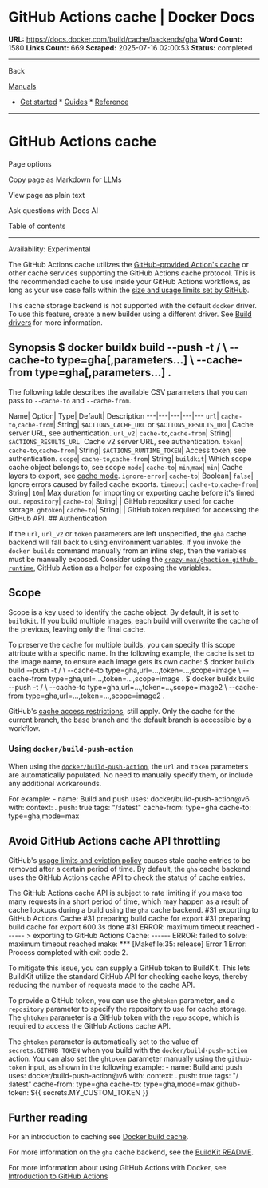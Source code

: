 # GitHub Actions cache | Docker Docs

**URL:** https://docs.docker.com/build/cache/backends/gha
**Word Count:** 1580
**Links Count:** 669
**Scraped:** 2025-07-16 02:00:53
**Status:** completed

---

Back

[Manuals](https://docs.docker.com/manuals/)

  * [Get started](https://docs.docker.com/get-started/)   * [Guides](https://docs.docker.com/guides/)   * [Reference](https://docs.docker.com/reference/)

* * *

# GitHub Actions cache

Page options

Copy page as Markdown for LLMs

View page as plain text

Ask questions with Docs AI

Table of contents

* * *

Availability: Experimental 

The GitHub Actions cache utilizes the [GitHub-provided Action's cache](https://github.com/actions/cache) or other cache services supporting the GitHub Actions cache protocol. This is the recommended cache to use inside your GitHub Actions workflows, as long as your use case falls within the [size and usage limits set by GitHub](https://docs.github.com/en/actions/using-workflows/caching-dependencies-to-speed-up-workflows#usage-limits-and-eviction-policy).

This cache storage backend is not supported with the default `docker` driver. To use this feature, create a new builder using a different driver. See [Build drivers](https://docs.docker.com/build/builders/drivers/) for more information.

## Synopsis               $ docker buildx build --push -t <registry>/<image> \       --cache-to type=gha[,parameters...] \       --cache-from type=gha[,parameters...] .     

The following table describes the available CSV parameters that you can pass to `--cache-to` and `--cache-from`.

Name| Option| Type| Default| Description   ---|---|---|---|---   `url`| `cache-to`,`cache-from`| String| `$ACTIONS_CACHE_URL` or `$ACTIONS_RESULTS_URL`| Cache server URL, see authentication.   `url_v2`| `cache-to`,`cache-from`| String| `$ACTIONS_RESULTS_URL`| Cache v2 server URL, see authentication.   `token`| `cache-to`,`cache-from`| String| `$ACTIONS_RUNTIME_TOKEN`| Access token, see authentication.   `scope`| `cache-to`,`cache-from`| String| `buildkit`| Which scope cache object belongs to, see scope   `mode`| `cache-to`| `min`,`max`| `min`| Cache layers to export, see [cache mode](https://docs.docker.com/build/cache/backends/#cache-mode).   `ignore-error`| `cache-to`| Boolean| `false`| Ignore errors caused by failed cache exports.   `timeout`| `cache-to`,`cache-from`| String| `10m`| Max duration for importing or exporting cache before it's timed out.   `repository`| `cache-to`| String| | GitHub repository used for cache storage.   `ghtoken`| `cache-to`| String| | GitHub token required for accessing the GitHub API.      ## Authentication

If the `url`, `url_v2` or `token` parameters are left unspecified, the `gha` cache backend will fall back to using environment variables. If you invoke the `docker buildx` command manually from an inline step, then the variables must be manually exposed. Consider using the [`crazy-max/ghaction-github-runtime`](https://github.com/crazy-max/ghaction-github-runtime), GitHub Action as a helper for exposing the variables.

## Scope

Scope is a key used to identify the cache object. By default, it is set to `buildkit`. If you build multiple images, each build will overwrite the cache of the previous, leaving only the final cache.

To preserve the cache for multiple builds, you can specify this scope attribute with a specific name. In the following example, the cache is set to the image name, to ensure each image gets its own cache:               $ docker buildx build --push -t <registry>/<image> \       --cache-to type=gha,url=...,token=...,scope=image \       --cache-from type=gha,url=...,token=...,scope=image .     $ docker buildx build --push -t <registry>/<image2> \       --cache-to type=gha,url=...,token=...,scope=image2 \       --cache-from type=gha,url=...,token=...,scope=image2 .     

GitHub's [cache access restrictions](https://docs.github.com/en/actions/advanced-guides/caching-dependencies-to-speed-up-workflows#restrictions-for-accessing-a-cache), still apply. Only the cache for the current branch, the base branch and the default branch is accessible by a workflow.

### Using `docker/build-push-action`

When using the [`docker/build-push-action`](https://github.com/docker/build-push-action), the `url` and `token` parameters are automatically populated. No need to manually specify them, or include any additional workarounds.

For example:               - name: Build and push       uses: docker/build-push-action@v6       with:         context: .         push: true         tags: "<registry>/<image>:latest"         cache-from: type=gha         cache-to: type=gha,mode=max

## Avoid GitHub Actions cache API throttling

GitHub's [usage limits and eviction policy](https://docs.github.com/en/actions/using-workflows/caching-dependencies-to-speed-up-workflows#usage-limits-and-eviction-policy) causes stale cache entries to be removed after a certain period of time. By default, the `gha` cache backend uses the GitHub Actions cache API to check the status of cache entries.

The GitHub Actions cache API is subject to rate limiting if you make too many requests in a short period of time, which may happen as a result of cache lookups during a build using the `gha` cache backend.               #31 exporting to GitHub Actions Cache     #31 preparing build cache for export     #31 preparing build cache for export 600.3s done     #31 ERROR: maximum timeout reached     ------      > exporting to GitHub Actions Cache:     ------     ERROR: failed to solve: maximum timeout reached     make: *** [Makefile:35: release] Error 1     Error: Process completed with exit code 2.

To mitigate this issue, you can supply a GitHub token to BuildKit. This lets BuildKit utilize the standard GitHub API for checking cache keys, thereby reducing the number of requests made to the cache API.

To provide a GitHub token, you can use the `ghtoken` parameter, and a `repository` parameter to specify the repository to use for cache storage. The `ghtoken` parameter is a GitHub token with the `repo` scope, which is required to access the GitHub Actions cache API.

The `ghtoken` parameter is automatically set to the value of `secrets.GITHUB_TOKEN` when you build with the `docker/build-push-action` action. You can also set the `ghtoken` parameter manually using the `github-token` input, as shown in the following example:               - name: Build and push       uses: docker/build-push-action@v6       with:         context: .         push: true         tags: "<registry>/<image>:latest"         cache-from: type=gha         cache-to: type=gha,mode=max         github-token: ${{ secrets.MY_CUSTOM_TOKEN }}

## Further reading

For an introduction to caching see [Docker build cache](https://docs.docker.com/build/cache/).

For more information on the `gha` cache backend, see the [BuildKit README](https://github.com/moby/buildkit#github-actions-cache-experimental).

For more information about using GitHub Actions with Docker, see [Introduction to GitHub Actions](https://docs.docker.com/build/ci/github-actions/)